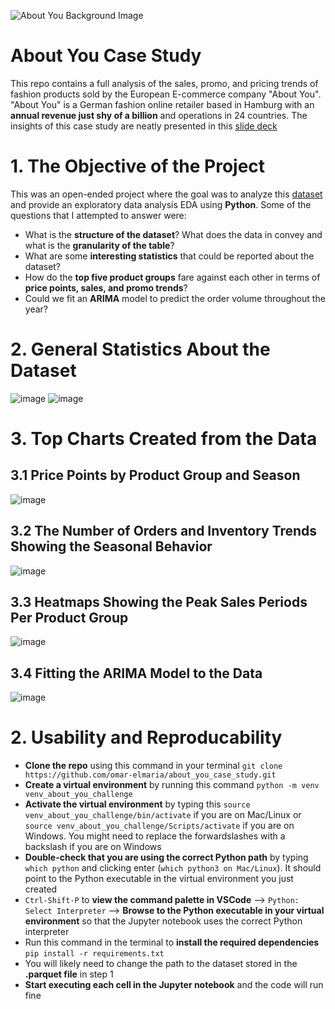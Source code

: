 ![About You Background Image](https://user-images.githubusercontent.com/98691360/190907068-6ba4a1a8-67b6-4db6-8b9c-a6d0779027e8.jpg)

# About You Case Study
This repo contains a full analysis of the sales, promo, and pricing trends of fashion products sold by the European E-commerce company "About You". "About You" is a 
German fashion online retailer based in Hamburg with an **annual revenue just shy of a billion** and operations in 24 countries. The insights of this case study are neatly
presented in this [slide deck](https://docs.google.com/presentation/d/1lUUm42_86o2Zgdu4VqKDmmXWKSfQuvIHZgyQ36Mt5wc/edit?usp=sharing)

# 1. The Objective of the Project
This was an open-ended project where the goal was to analyze this [dataset](https://drive.google.com/file/d/1-4hp4YB6waePDE9IDIKu_gy7i6_rQ12m/view?usp=sharing) and 
provide an exploratory data analysis EDA using **Python**. Some of the questions that I attempted to answer were:
- What is the **structure of the dataset**? What does the data in convey and what is the **granularity of the table**?
- What are some **interesting statistics** that could be reported about the dataset?
- How do the **top five product groups** fare against each other in terms of **price points, sales, and promo trends**?
- Could we fit an **ARIMA** model to predict the order volume throughout the year?

# 2. General Statistics About the Dataset
![image](https://user-images.githubusercontent.com/98691360/190910157-ed1a2c70-94b4-44d1-b3c1-1f2a49bf30ab.png)
![image](https://user-images.githubusercontent.com/98691360/190910243-095f3b5c-7ffd-4a53-9d4a-289713b7ffa3.png)

# 3. Top Charts Created from the Data
## 3.1 Price Points by Product Group and Season
![image](https://user-images.githubusercontent.com/98691360/190910527-1e96f726-baad-4acb-adb3-641e6f498ea7.png)

## 3.2 The Number of Orders and Inventory Trends Showing the Seasonal Behavior
![image](https://user-images.githubusercontent.com/98691360/190910684-be43793c-076f-4768-b3a4-6c92f83763a1.png)

## 3.3 Heatmaps Showing the Peak Sales Periods Per Product Group
![image](https://user-images.githubusercontent.com/98691360/190910724-4cbc503f-8225-46ed-a015-01469e687f23.png)

## 3.4 Fitting the ARIMA Model to the Data
![image](https://user-images.githubusercontent.com/98691360/190910781-441ae48f-e782-4545-9681-67b334fc9591.png)

# 2. Usability and Reproducability
- **Clone the repo** using this command in your terminal
```git clone https://github.com/omar-elmaria/about_you_case_study.git```
- **Create a virtual environment** by running this command ```python -m venv venv_about_you_challenge```
- **Activate the virtual environment** by typing this ```source venv_about_you_challenge/bin/activate``` if you are on Mac/Linux or ```source venv_about_you_challenge/Scripts/activate``` if you are on Windows. You might need to replace the forwardslashes with a backslash if you are on Windows
- **Double-check that you are using the correct Python path** by typing ```which python``` and clicking enter (```which python3 on Mac/Linux```). It should point to the Python executable in the virtual environment you just created
- ```Ctrl-Shift-P``` to **view the command palette in VSCode** --> ```Python: Select Interpreter``` --> **Browse to the Python executable in your virtual environment** so that the Jupyter notebook uses the correct Python interpreter
- Run this command in the terminal to **install the required dependencies** ```pip install -r requirements.txt```
- You will likely need to change the path to the dataset stored in the **.parquet file** in step 1
- **Start executing each cell in the Jupyter notebook** and the code will run fine

